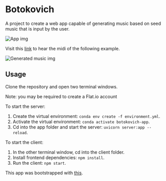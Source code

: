 # Botokovich
A project to create a web app capable of generating music based on seed music that is input by the user.

![App img](https://bl3301files.storage.live.com/y4m9dDuqR0Tnr7JX3EZ7R4ABeTXmpzggQn6fzQGSixe0_e57WmsA7QIULCtdAcBTaQNb7FOg4WQz3MXt3Q5FD6WmJkZKJFmqRImfXQDyCLrOpxxi4jaKVFkWp1zUTbxRqZGNX4LH7Hrmxi26MI_gINAiHE64dSXKDe1vF-RgacU1aqL43DwsWQAhSmZVgLoaAMS?width=2876&height=934&cropmode=none)

Visit this [link](https://www.youtube.com/watch?v=HFZNpdqYKnU) to hear the midi of the following example.

![Generated music img](https://bl3301files.storage.live.com/y4m9dDuqR0Tnr7JX3EZ7R4ABeTXmpzggQn6fzQGSixe0_e57WmsA7QIULCtdAcBTaQNb7FOg4WQz3MXt3Q5FD6WmJkZKJFmqRImfXQDyCLrOpxxi4jaKVFkWp1zUTbxRqZGNX4LH7Hrmxi26MI_gINAiHE64dSXKDe1vF-RgacU1aqL43DwsWQAhSmZVgLoaAMS?width=2876&height=934&cropmode=none)

## Usage
Clone the repository and open two terminal windows.

Note: you may be required to create a Flat.io account 

To start the server:
1. Create the virtual environment: `conda env create -f environment.yml`.
2. Activate the virtual environment: `conda activate botokovich-app`.
2. Cd into the app folder and start the server: `uvicorn server:app --reload`.

To start the client:
1. In the other terminal window, cd into the client folder.
2. Install frontend dependencies: `npm install`.
3. Run the client: `npm start`.


This app was bootstrapped with [this](https://github.com/rcdilorenzo/ecce/tree/master/ecce).
